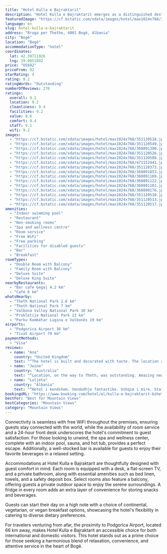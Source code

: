 ```yaml
---
title: "Hotel Kulla e Bajraktarit"
description: "Hotel Kulla e Bajraktarit emerges as a distinguished destination for travelers seeking a blend of comfort and convenience, located just 24 km from the breathtaking Theth National Park in Bogë."
featuredImage: "https://cf.bstatic.com/xdata/images/hotel/max1024x768/351120518.jpg?k=c1d5f77e598352a65aea90656c290172ace8cbebd31feda9335bec2d93434727&o=&hp=1"
language: en
slug: hotel-kulla-e-bajraktarit
address: "Rruga per Thethe, 4001 Bogë, Albania"
city: "Bogë"
location: "Bogë"
accommodationType: "hotel"
coordinates:
  lat: 42.39711926
  lng: 19.6951892
price: "US$92"
priceFrom: 92
starRating: 4
rating: 9.2
ratingWords: "Outstanding"
numberOfReviews: 270
ratings:
  overall: 9.2
  location: 9.2
  cleanliness: 9.4
  facilities: 9.2
  value: 8.6
  comfort: 9.4
  staff: 9.1
  wifi: 9.2
images:
  - "https://cf.bstatic.com/xdata/images/hotel/max1024x768/351120518.jpg?k=c1d5f77e598352a65aea90656c290172ace8cbebd31feda9335bec2d93434727&o=&hp=1"
  - "https://cf.bstatic.com/xdata/images/hotel/max1024x768/351120549.jpg?k=a4e609c63182906f65b446ef093cb4934c387742bb82af6e79baa0f80a5066a1&o=&hp=1"
  - "https://cf.bstatic.com/xdata/images/hotel/max1024x768/360891390.jpg?k=d7e1dffcde8f14074792622224a40589f28b9fbd7a845828abe399fcd6ddc456&o=&hp=1"
  - "https://cf.bstatic.com/xdata/images/hotel/max1024x768/351120526.jpg?k=d4401d055821707cb1c9c54b3212e2cc8f3b5d27bb462a65f17f345e8aa42b02&o=&hp=1"
  - "https://cf.bstatic.com/xdata/images/hotel/max1024x768/351120588.jpg?k=94170cc0fffaa6527c7c33ba31c59d356cd79a51c1133f414ecf80a04ad341a0&o=&hp=1"
  - "https://cf.bstatic.com/xdata/images/hotel/max1024x768/471152441.jpg?k=f1917a2057f93d4fedf45bdb5e5c9d0170c8cfa69fc0c2b09a20744c5bbbc7e7&o=&hp=1"
  - "https://cf.bstatic.com/xdata/images/hotel/max1024x768/351120373.jpg?k=163561b08447d6cdb1912d3c7715ac1dd9bc5aa8e2500bdc275e81d00a3c354a&o=&hp=1"
  - "https://cf.bstatic.com/xdata/images/hotel/max1024x768/360891853.jpg?k=d30dbac77f9fa2ebff23f9ae951ffa924ebf73c0f19cfc0e6515933cdabc8dff&o=&hp=1"
  - "https://cf.bstatic.com/xdata/images/hotel/max1024x768/360891169.jpg?k=2ceb9c5160d4dc933e02925c7c609aea4e655578f9ab5382a7f544f65fc0ed73&o=&hp=1"
  - "https://cf.bstatic.com/xdata/images/hotel/max1024x768/360891122.jpg?k=ba8b94b324b52bc5ba0fc2084cd2ad3378cfdfbcfced3ece3d08b41959decb97&o=&hp=1"
  - "https://cf.bstatic.com/xdata/images/hotel/max1024x768/360891101.jpg?k=34883784eb8f3d88c63874d21c60ce5918224bfe1ad9dd65780fcc1d1dd8ddaf&o=&hp=1"
  - "https://cf.bstatic.com/xdata/images/hotel/max1024x768/360890176.jpg?k=a79cf5c7ec08a5d42fd821f4341640fdacd2774ab9b1bcfaec70730e9ecdb293&o=&hp=1"
  - "https://cf.bstatic.com/xdata/images/hotel/max1024x768/351120510.jpg?k=5d63f33dc92033ea288897b88feda9da1a65ecea918cfa1c5658fd52c350ac7c&o=&hp=1"
  - "https://cf.bstatic.com/xdata/images/hotel/max1024x768/351120513.jpg?k=97c55951efb3c6f2f18301405d4fbc65834fac24082d66c12df23b858b1d5d5c&o=&hp=1"
  - "https://cf.bstatic.com/xdata/images/hotel/max1024x768/351120517.jpg?k=c2d15e1f94421bc62d5d867d56c816827be9f9a92eec969b52a06b35cfc1ec58&o=&hp=1"
amenities:
  - "Indoor swimming pool"
  - "Restaurant"
  - "Non-smoking rooms"
  - "Spa and wellness centre"
  - "Room service"
  - "Free WiFi"
  - "Free parking"
  - "Facilities for disabled guests"
  - "Bar"
  - "Breakfast"
roomTypes:
  - "Double Room with Balcony"
  - "Family Room with Balcony"
  - "Deluxe Suite"
  - "Deluxe King Suite"
nearbyRestaurants:
  - "Bar cafe Gegaj 4.2 km"
  - "Café 6 km"
whatsNearby:
  - "Theth National Park 2.6 km"
  - "Theth National Park 7 km"
  - "Valbona Valley National Park 10 km"
  - "Prokletije National Park 12 km"
  - "Parku Kombëtar Lugina e Valbonës 19 km"
airports:
  - "Podgorica Airport 36 km"
  - "Tivat Airport 79 km"
paymentMethods:
  - "Visa"
reviews:
  - name: "Ana"
    country: "United Kingdom"
    text: "“The hotel is built and decorated with taste. The location and the amenities were good. The restaurant is reasonably price. The breakfast was varied and good.”"
  - name: "Jwine"
    country: "Australia"
    text: "“Location, on the way to Theth, was outstanding. Amazing newly built hotel was a joy to stay in and staff looked after us well. Beautiful views to the surrounding Accursed Mountains were stunning. Interior decoration of the hotel well thought out...”"
  - name: "Luljeta"
    country: "Albania"
    text: "“Hotel i kendshem. Vendodhje fantastike. Ushqim i mire. Staf i edukuar.”"
bookingURL: "https://www.booking.com/hotel/al/kulla-e-bajraktarit-bzhete.en-gb.html?aid=8035640"
bestFor: "Best for Mountain Views"
bestCategories: "Mountain Views"
category: "Mountain Views"
---
```


Connectivity is seamless with free WiFi throughout the premises, ensuring guests stay connected with the world, while the availability of room service and a 24-hour front desk underscores the hotel's commitment to guest satisfaction. For those looking to unwind, the spa and wellness center, complete with an indoor pool, sauna, and hot tub, provides a perfect escape. Additionally, a well-stocked bar is available for guests to enjoy their favorite beverages in a relaxed setting.

Accommodations at Hotel Kulla e Bajraktarit are thoughtfully designed with guest comfort in mind. Each room is equipped with a desk, a flat-screen TV, and a private bathroom, along with essential amenities such as bed linen, towels, and a safety deposit box. Select rooms also feature a balcony, offering guests a private outdoor space to enjoy the serene surroundings. A fridge in every room adds an extra layer of convenience for storing snacks and beverages.

Guests can start their day on a high note with a choice of continental, vegetarian, or vegan breakfast options, showcasing the hotel's flexibility in catering to diverse dietary preferences.

For travelers venturing from afar, the proximity to Podgorica Airport, located 66 km away, makes Hotel Kulla e Bajraktarit an accessible choice for both international and domestic visitors. This hotel stands out as a prime choice for those seeking a harmonious blend of relaxation, convenience, and attentive service in the heart of Bogë.